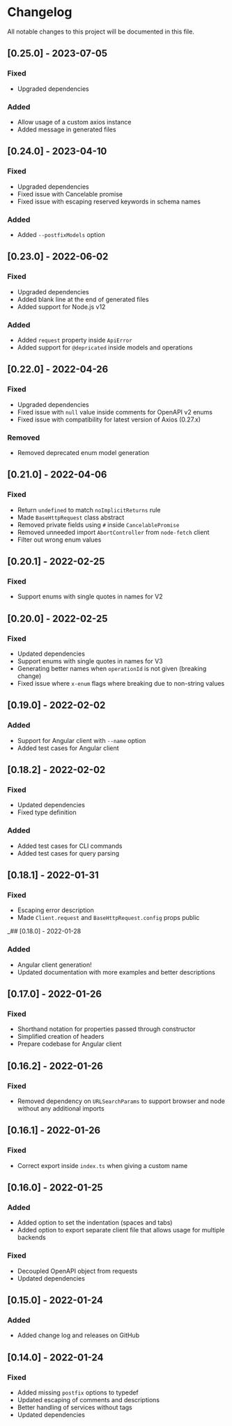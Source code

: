 # Changelog
All notable changes to this project will be documented in this file.

## [0.25.0] - 2023-07-05
### Fixed
- Upgraded dependencies
### Added
- Allow usage of a custom axios instance
- Added message in generated files

## [0.24.0] - 2023-04-10
### Fixed
- Upgraded dependencies
- Fixed issue with Cancelable promise
- Fixed issue with escaping reserved keywords in schema names
### Added
- Added `--postfixModels` option

## [0.23.0] - 2022-06-02
### Fixed
- Upgraded dependencies
- Added blank line at the end of generated files
- Added support for Node.js v12
### Added
- Added `request` property inside `ApiError`
- Added support for `@depricated` inside models and operations

## [0.22.0] - 2022-04-26
### Fixed
- Upgraded dependencies
- Fixed issue with `null` value inside comments for OpenAPI v2 enums
- Fixed issue with compatibility for latest version of Axios (0.27.x)
### Removed
- Removed deprecated enum model generation

## [0.21.0] - 2022-04-06
### Fixed
- Return `undefined` to match `noImplicitReturns` rule
- Made `BaseHttpRequest` class abstract
- Removed private fields using `#` inside `CancelablePromise`
- Removed unneeded import `AbortController` from `node-fetch` client
- Filter out wrong enum values

## [0.20.1] - 2022-02-25
### Fixed
- Support enums with single quotes in names for V2

## [0.20.0] - 2022-02-25
### Fixed
- Updated dependencies
- Support enums with single quotes in names for V3
- Generating better names when `operationId` is not given (breaking change)
- Fixed issue where `x-enum` flags where breaking due to non-string values

## [0.19.0] - 2022-02-02
### Added
- Support for Angular client with `--name` option
- Added test cases for Angular client

## [0.18.2] - 2022-02-02
### Fixed
- Updated dependencies
- Fixed type definition
### Added
- Added test cases for CLI commands
- Added test cases for query parsing

## [0.18.1] - 2022-01-31
### Fixed
- Escaping error description
- Made `Client.request` and `BaseHttpRequest.config` props public

_## [0.18.0] - 2022-01-28
### Added
- Angular client generation!
- Updated documentation with more examples and better descriptions

## [0.17.0] - 2022-01-26
### Fixed
- Shorthand notation for properties passed through constructor
- Simplified creation of headers
- Prepare codebase for Angular client

## [0.16.2] - 2022-01-26
### Fixed
- Removed dependency on `URLSearchParams` to support browser and node without any additional imports

## [0.16.1] - 2022-01-26
### Fixed
- Correct export inside `index.ts` when giving a custom name

## [0.16.0] - 2022-01-25
### Added
- Added option to set the indentation (spaces and tabs)
- Added option to export separate client file that allows usage for multiple backends
### Fixed
- Decoupled OpenAPI object from requests
- Updated dependencies

## [0.15.0] - 2022-01-24
### Added
- Added change log and releases on GitHub

## [0.14.0] - 2022-01-24
### Fixed
- Added missing `postfix` options to typedef
- Updated escaping of comments and descriptions
- Better handling of services without tags
- Updated dependencies
